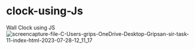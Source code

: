 # clock-using-Js
Wall Clock using JS
![screencapture-file-C-Users-grips-OneDrive-Desktop-Gripsan-sir-task-11-index-html-2023-07-28-12_11_17](https://github.com/Gripsanraiyani/clock-using-Js/assets/127504925/23112dc8-07b5-40a7-9eb8-4314806b6d48)
